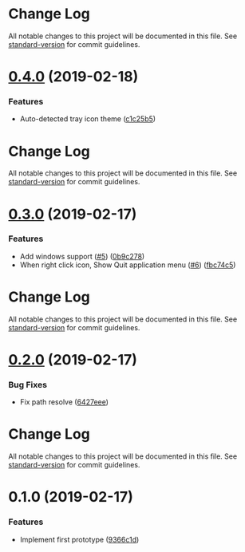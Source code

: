 # Change Log

All notable changes to this project will be documented in this file. See [standard-version](https://github.com/conventional-changelog/standard-version) for commit guidelines.

# [0.4.0](https://github.com/potato4d/minimalytm/compare/v0.3.0...v0.4.0) (2019-02-18)


### Features

* Auto-detected tray icon theme ([c1c25b5](https://github.com/potato4d/minimalytm/commit/c1c25b5))



# Change Log

All notable changes to this project will be documented in this file. See [standard-version](https://github.com/conventional-changelog/standard-version) for commit guidelines.

# [0.3.0](https://github.com/potato4d/minimalytm/compare/v0.2.0...v0.3.0) (2019-02-17)


### Features

* Add windows support ([#5](https://github.com/potato4d/minimalytm/issues/5)) ([0b9c278](https://github.com/potato4d/minimalytm/commit/0b9c278))
* When right click icon, Show Quit application menu ([#6](https://github.com/potato4d/minimalytm/issues/6)) ([fbc74c5](https://github.com/potato4d/minimalytm/commit/fbc74c5))



# Change Log

All notable changes to this project will be documented in this file. See [standard-version](https://github.com/conventional-changelog/standard-version) for commit guidelines.

# [0.2.0](https://github.com/potato4d/minimalytm/compare/v0.1.0...v0.2.0) (2019-02-17)


### Bug Fixes

* Fix path resolve ([6427eee](https://github.com/potato4d/minimalytm/commit/6427eee))



# Change Log

All notable changes to this project will be documented in this file. See [standard-version](https://github.com/conventional-changelog/standard-version) for commit guidelines.

# 0.1.0 (2019-02-17)


### Features

* Implement first prototype ([9366c1d](https://github.com/potato4d/minimalytm/commit/9366c1d))
